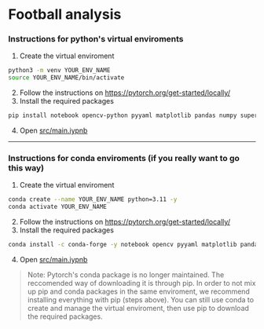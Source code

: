 # Football analysis

### Instructions for python's virtual enviroments

1. Create the virtual enviroment
```bash
python3 -m venv YOUR_ENV_NAME
source YOUR_ENV_NAME/bin/activate
```
2. Follow the instructions on https://pytorch.org/get-started/locally/
3. Install the required packages
```bash
pip install notebook opencv-python pyyaml matplotlib pandas numpy supervision ultralytics scikit-learn tqdm ipywidgets
```
4. Open [src/main.iypnb](src/main.ipynb)

---

### Instructions for conda enviroments (if you really want to go this way)

1. Create the virtual enviroment
```bash
conda create --name YOUR_ENV_NAME python=3.11 -y
conda activate YOUR_ENV_NAME
```
2. Follow the instructions on https://pytorch.org/get-started/locally/
3. Install the required packages
```bash
conda install -c conda-forge -y notebook opencv pyyaml matplotlib pandas numpy supervision ultralytics scikit-learn tqdm ipywidgets
```
4. Open [src/main.iypnb](src/main.ipynb)
   
> Note: Pytorch's conda package is no longer maintained. The reccomended way of downloading it is through pip. In order to not mix up pip and conda packages in the same enviroment, we recommend installing everything with pip (steps above). You can still use conda to create and manage the virtual enviroment, then use pip to download the required packages.
